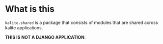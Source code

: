 # What is this

`kalite.shared` is a package that consists of modules that are shared
across kalite applications.

**THIS IS NOT A DJANGO APPLICATION**.